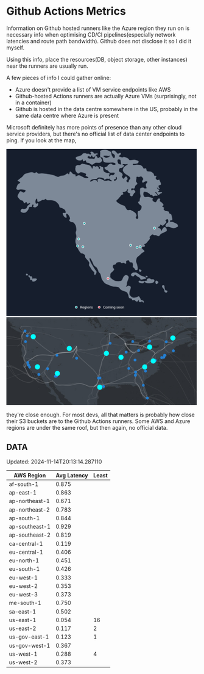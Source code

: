 # Github Actions Metrics
Information on Github hosted runners like the Azure region they run on is
necessary info when optimising CD/CI pipelines(especially network latencies and
route path bandwidth). Github does not disclose it so I did it myself.

Using this info, place the resources(DB, object storage, other instances) near
the runners are usually run.

A few pieces of info I could gather online:

- Azure doesn't provide a list of VM service endpoints like AWS
- Github-hosted Actions runners are actually Azure VMs (surprisingly, not in a
  container)
- Github is hosted in the data centre somewhere in the US, probably in the same
  data centre where Azure is present

Microsoft definitely has more points of presence than any other cloud service
providers, but there's no official list of data center endpoints to ping. If you
look at the map,

<a href="https://aws.amazon.com/about-aws/global-infrastructure/regions_az/">
<img src="image.png" style="width: 500px;">
</a>
<a href="https://datacenters.microsoft.com/globe/explore">
<img src="image-1.png" style="width: 500px;">
</a>

they're close enough. For most devs, all that matters is probably how close
their S3 buckets are to the Github Actions runners. Some AWS and Azure regions
are under the same roof, but then again, no official data.

## DATA
Updated: 2024-11-14T20:13:14.287110

| AWS Region | Avg Latency | Least |
| - | - | - |
| af-south-1 | 0.875 |  |
| ap-east-1 | 0.863 |  |
| ap-northeast-1 | 0.671 |  |
| ap-northeast-2 | 0.783 |  |
| ap-south-1 | 0.844 |  |
| ap-southeast-1 | 0.929 |  |
| ap-southeast-2 | 0.819 |  |
| ca-central-1 | 0.119 |  |
| eu-central-1 | 0.406 |  |
| eu-north-1 | 0.451 |  |
| eu-south-1 | 0.426 |  |
| eu-west-1 | 0.333 |  |
| eu-west-2 | 0.353 |  |
| eu-west-3 | 0.373 |  |
| me-south-1 | 0.750 |  |
| sa-east-1 | 0.502 |  |
| us-east-1 | 0.054 | 16 |
| us-east-2 | 0.117 | 2 |
| us-gov-east-1 | 0.123 | 1 |
| us-gov-west-1 | 0.367 |  |
| us-west-1 | 0.288 | 4 |
| us-west-2 | 0.373 |  |

